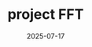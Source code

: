 ---
title: "project FFT" 
date: "2025-07-17"
thumbnail: "../../../assets/img/SystemVerilog/image.png"
---